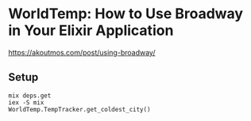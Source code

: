 # WorldTemp: How to Use Broadway in Your Elixir Application

https://akoutmos.com/post/using-broadway/

## Setup

    mix deps.get
    iex -S mix
    WorldTemp.TempTracker.get_coldest_city()